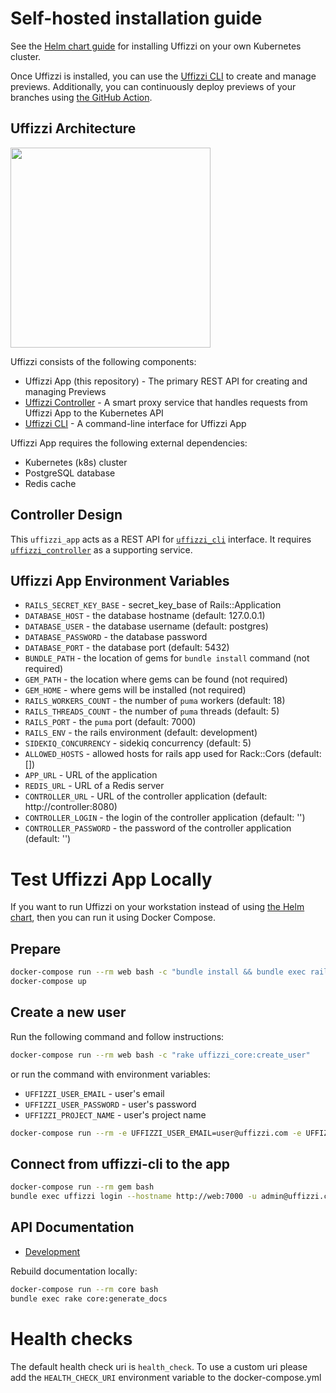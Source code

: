 # Self-hosted installation guide

See the [Helm chart guide](https://github.com/UffizziCloud/uffizzi_app/blob/main/charts/uffizzi-app/README.md) for installing Uffizzi on your own Kubernetes cluster.

Once Uffizzi is installed, you can use the [Uffizzi CLI](https://github.com/UffizziCloud/uffizzi_cli) to create and manage previews. Additionally, you can continuously deploy previews of your branches using [the GitHub Action](https://github.com/UffizziCloud/preview-action).

## Uffizzi Architecture
<img src="docs/images/uffizzi-architecture.png" description="Uffizzi Architecture" width="320"/>

Uffizzi consists of the following components:

* Uffizzi App (this repository) - The primary REST API for creating and managing Previews
* [Uffizzi Controller](https://github.com/UffizziCloud/uffizzi_controller) - A smart proxy service that handles requests from Uffizzi App to the Kubernetes API
* [Uffizzi CLI](https://github.com/UffizziCloud/uffizzi_cli) - A command-line interface for Uffizzi App

Uffizzi App requires the following external dependencies:

 * Kubernetes (k8s) cluster
 * PostgreSQL database
 * Redis cache

## Controller Design

This `uffizzi_app` acts as a REST API for [`uffizzi_cli`](https://github.com/UffizziCloud/uffizzi_app) interface. It requires [`uffizzi_controller`](https://github.com/UffizziCloud/uffizzi_controller) as a supporting service.

## Uffizzi App Environment Variables

- `RAILS_SECRET_KEY_BASE` - secret_key_base of Rails::Application
- `DATABASE_HOST` - the database hostname (default: 127.0.0.1)
- `DATABASE_USER` - the database username (default: postgres)
- `DATABASE_PASSWORD` - the database password
- `DATABASE_PORT` - the database port (default: 5432)
- `BUNDLE_PATH` - the location of gems for `bundle install` command (not required)
- `GEM_PATH` - the location where gems can be found (not required)
- `GEM_HOME` - where gems will be installed (not required)
- `RAILS_WORKERS_COUNT` - the number of `puma` workers (default: 18)
- `RAILS_THREADS_COUNT` - the number of `puma` threads (default: 5)
- `RAILS_PORT` - the `puma` port (default: 7000)
- `RAILS_ENV` - the rails environment (default: development)
- `SIDEKIQ_CONCURRENCY` - sidekiq concurrency (default: 5)
- `ALLOWED_HOSTS` - allowed hosts for rails app used for Rack::Cors (default: [])
- `APP_URL` - URL of the application
- `REDIS_URL` - URL of a Redis server
- `CONTROLLER_URL` - URL of the controller application (default: http://controller:8080)
- `CONTROLLER_LOGIN` - the login of the controller application (default: '')
- `CONTROLLER_PASSWORD` - the password of the controller application (default: '')

# Test Uffizzi App Locally

If you want to run Uffizzi on your workstation instead of using [the Helm chart](charts/uffizzi-app/README.md), then you can run it using Docker Compose.

## Prepare

```bash
docker-compose run --rm web bash -c "bundle install && bundle exec rails db:setup"
docker-compose up
```

## Create a new user

Run the following command and follow instructions:

```bash
docker-compose run --rm web bash -c "rake uffizzi_core:create_user"
```

or run the command with environment variables:

- `UFFIZZI_USER_EMAIL` - user's email
- `UFFIZZI_USER_PASSWORD` - user's password
- `UFFIZZI_PROJECT_NAME` - user's project name

```bash
docker-compose run --rm -e UFFIZZI_USER_EMAIL=user@uffizzi.com -e UFFIZZI_USER_PASSWORD=password -e UFFIZZI_PROJECT_NAME=project web bash -c "rake uffizzi_core:create_user"
```

## Connect from uffizzi-cli to the app

```bash
docker-compose run --rm gem bash
bundle exec uffizzi login --hostname http://web:7000 -u admin@uffizzi.com
```

## API Documentation

* [Development](http://lvh.me:7000/api-docs/index.html)

Rebuild documentation locally:

```bash
docker-compose run --rm core bash
bundle exec rake core:generate_docs
```

# Health checks

The default health check uri is `health_check`. To use a custom uri please add the `HEALTH_CHECK_URI` environment variable to the docker-compose.yml
